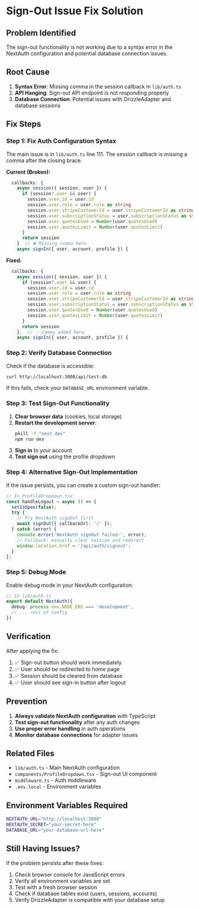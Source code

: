 # Sign-Out Issue Fix Solution

## Problem Identified
The sign-out functionality is not working due to a syntax error in the NextAuth configuration and potential database connection issues.

## Root Cause
1. **Syntax Error**: Missing comma in the session callback in `lib/auth.ts`
2. **API Hanging**: Sign-out API endpoint is not responding properly
3. **Database Connection**: Potential issues with DrizzleAdapter and database sessions

## Fix Steps

### Step 1: Fix Auth Configuration Syntax

The main issue is in `lib/auth.ts` line 111. The session callback is missing a comma after the closing brace.

**Current (Broken):**
```typescript
  callbacks: {
    async session({ session, user }) {
      if (session?.user && user) {
        session.user.id = user.id
        session.user.role = user.role as string
        session.user.stripeCustomerId = user.stripeCustomerId as string
        session.user.subscriptionStatus = user.subscriptionStatus as string
        session.user.quotesUsed = Number(user.quotesUsed)
        session.user.quotesLimit = Number(user.quotesLimit)
      }
      return session
    }  // ❌ Missing comma here
    async signIn({ user, account, profile }) {
```

**Fixed:**
```typescript
  callbacks: {
    async session({ session, user }) {
      if (session?.user && user) {
        session.user.id = user.id
        session.user.role = user.role as string
        session.user.stripeCustomerId = user.stripeCustomerId as string
        session.user.subscriptionStatus = user.subscriptionStatus as string
        session.user.quotesUsed = Number(user.quotesUsed)
        session.user.quotesLimit = Number(user.quotesLimit)
      }
      return session
    },  // ✅ Comma added here
    async signIn({ user, account, profile }) {
```

### Step 2: Verify Database Connection

Check if the database is accessible:
```bash
curl http://localhost:3000/api/test-db
```

If this fails, check your `DATABASE_URL` environment variable.

### Step 3: Test Sign-Out Functionality

1. **Clear browser data** (cookies, local storage)
2. **Restart the development server**:
   ```bash
   pkill -f "next dev"
   npm run dev
   ```
3. **Sign in** to your account
4. **Test sign out** using the profile dropdown

### Step 4: Alternative Sign-Out Implementation

If the issue persists, you can create a custom sign-out handler:

```typescript
// In ProfileDropdown.tsx
const handleLogout = async () => {
  setIsOpen(false);
  try {
    // Try NextAuth signOut first
    await signOut({ callbackUrl: '/' });
  } catch (error) {
    console.error('NextAuth signOut failed:', error);
    // Fallback: manually clear session and redirect
    window.location.href = '/api/auth/signout';
  }
};
```

### Step 5: Debug Mode

Enable debug mode in your NextAuth configuration:

```typescript
// In lib/auth.ts
export default NextAuth({
  debug: process.env.NODE_ENV === 'development',
  // ... rest of config
})
```

## Verification

After applying the fix:

1. ✅ Sign-out button should work immediately
2. ✅ User should be redirected to home page
3. ✅ Session should be cleared from database
4. ✅ User should see sign-in button after logout

## Prevention

1. **Always validate NextAuth configuration** with TypeScript
2. **Test sign-out functionality** after any auth changes
3. **Use proper error handling** in auth operations
4. **Monitor database connections** for adapter issues

## Related Files

- `lib/auth.ts` - Main NextAuth configuration
- `components/ProfileDropdown.tsx` - Sign-out UI component
- `middleware.ts` - Auth middleware
- `.env.local` - Environment variables

## Environment Variables Required

```bash
NEXTAUTH_URL="http://localhost:3000"
NEXTAUTH_SECRET="your-secret-here"
DATABASE_URL="your-database-url-here"
```

## Still Having Issues?

If the problem persists after these fixes:

1. Check browser console for JavaScript errors
2. Verify all environment variables are set
3. Test with a fresh browser session
4. Check if database tables exist (users, sessions, accounts)
5. Verify DrizzleAdapter is compatible with your database setup
